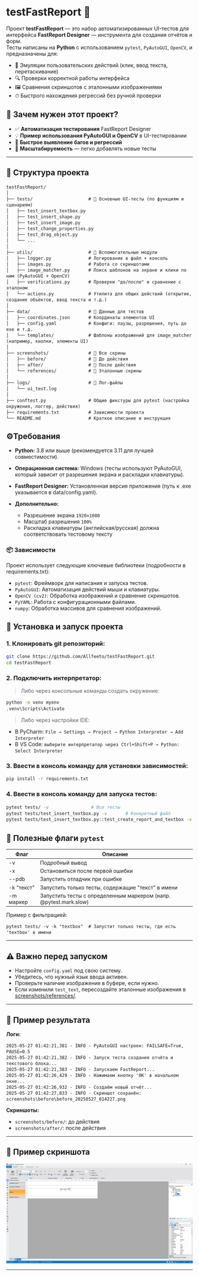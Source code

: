# testFastReport 🚀

Проект **testFastReport** — это набор автоматизированных UI-тестов для интерфейса **FastReport Designer** — инструмента для создания отчётов и форм.  
Тесты написаны на **Python** с использованием `pytest`, `PyAutoGUI`, `OpenCV`, и предназначены для:

- 🔁 Эмуляции пользовательских действий (клик, ввод текста, перетаскивание)
- 🔍 Проверки корректной работы интерфейса
- 🖼 Сравнения скриншотов с эталонными изображениями
- ⏱ Быстрого нахождения регрессий без ручной проверки

## 📌 Зачем нужен этот проект?

- ✅ **Автоматизация тестирования** FastReport Designer
- 💡 **Пример использования PyAutoGUI и OpenCV** в UI-тестировании
- 🧪 **Быстрое выявление багов и регрессий**
- 🚀 **Масштабируемость** — легко добавлять новые тесты

---

## 📂 Структура проекта

```text
testFastReport/
│
├── tests/                     # 📂 Основные UI-тесты (по функциям и сценариям)
│   ├── test_insert_textbox.py
│   ├── test_insert_shape.py
│   ├── test_insert_image.py
│   ├── test_change_properties.py
│   ├── test_drag_object.py
│   └── ...
│
├── utils/                     # 📂 Вспомогательные модули
│   ├── logger.py              # Логирование в файл + консоль
│   ├── images.py              # Работа со скриншотами
│   ├── image_matcher.py       # Поиск шаблонов на экране и клики по ним (PyAutoGUI + OpenCV)
│   ├── verifications.py       # Проверки "до/после" и сравнение с эталоном
│   └── actions.py             # Утилита для общих действий (открытие, создание объектов, ввод текста и т.д.)
│
├── data/                      # 📂 Данные для тестов
│   ├── coordinates.json       # Координаты элементов UI
│   ├── config.yaml            # Конфиги: паузы, разрешения, путь до exe и т.д.
│   └── templates/             # Шаблоны изображений для image_matcher (например, кнопки, элементы UI)
│
├── screenshots/               # 📂 Все скрины
│   ├── before/                # 📂 До действия
│   ├── after/                 # 📂 После действия
│   └── references/            # 📂 Эталонные скрины
│
├── logs/                      # 📂 Лог-файлы
│   └── ui_test.log
│
├── conftest.py                # Общие фикстуры для pytest (настройка окружения, логгер, действия)
├── requirements.txt           # Зависимости проекта
└── README.md                  # Краткое описание и инструкция
```

## ⚙️Требования

- **Python:** 3.8 или выше (рекомендуется 3.11 для лучшей совместимости).
- **Операционная система:** Windows (тесты используют PyAutoGUI, который зависит от разрешения экрана и раскладки клавиатуры).
- **FastReport Designer:** Установленная версия приложения (путь к .exe указывается в data/config.yaml).
  
- **Дополнительно:**
   - Разрешение экрана `1920×1080`
   - Масштаб разрешения `100%`
   - Раскладка клавиатуры (английская/русская) должна соответствовать тестовому тексту

### 📦 Зависимости

Проект использует следующие ключевые библиотеки (подробности в requirements.txt):

- `pytest`: Фреймворк для написания и запуска тестов.
- `PyAutoGUI`: Автоматизация действий мыши и клавиатуры.
- `OpenCV (cv2)`: Обработка изображений и сравнение скриншотов.
- `PyYAML`: Работа с конфигурационными файлами.
- `numpy`: Обработка массивов для сравнения изображений.

## 🏃 Установка и запуск проекта

### 1. Клонировать git репозиторий:

   ```bash
   git clone https://github.com/Allfeeto/testFastReport.git
   cd testFastReport
   ```

### 2. Подключить интерпретатор:

   > Либо через консольные команды создать окружение:
  
   ```bash
   python -m venv myenv
   .venv\Scripts\Activate
   ```

   > Либо через настройки IDE:

   - В PyCharm: `File → Settings → Project → Python Interpreter → Add Interpreter`
   - В VS Code: `выберите интерпретатор через Ctrl+Shift+P → Python: Select Interpreter`

### 3. Ввести в консоль команду для установки зависимостей:

   ```bash
   pip install -r requirements.txt
   ```

### 4. Ввести в консоль команду для запуска тестов:

   ```bash
   pytest tests/ -v                # Все тесты
   pytest tests/test_insert_textbox.py -v       # Конкретный файл
   pytest tests/test_insert_textbox.py::test_create_report_and_textbox -v  # Один тест
   ```

## 🔎 Полезные флаги `pytest`

   | Флаг | Описание |
   | ----------- | ----------- |
   | -v    | Подробный вывод    |
   | -x    | Остановиться после первой ошибки    |
   | --pdb    | Запустить отладчик при ошибке   |
   | -k "текст"   | Запустить только тесты, содержащие "текст" в имени    |
   | -m маркер    | Запустить тесты с определенным маркером (напр. @pytest.mark.slow)   |

   Пример с фильтрацией:

   ```
   pytest tests/ -v -k "textbox"  # Запустит только тесты, где есть 'textbox' в имени
   ```

---

## ⚠️ Важно перед запуском

- Настройте `config.yaml` под свою систему.
- Убедитесь, что нужный язык ввода активен.
- Проверьте наличие изображения в буфере, если нужно.
- Если изменили `test_text`, пересоздайте эталонные изображения в [screenshots/references/](https://github.com/Allfeeto/testFastReport/tree/main/screenshots/references).

---

## 📸 Пример результата

**Логи:**
```
2025-05-27 01:42:21,381 - INFO - PyAutoGUI настроен: FAILSAFE=True, PAUSE=0.5
2025-05-27 01:42:21,382 - INFO - Запуск теста создания отчёта и текстового блока...
2025-05-27 01:42:21,383 - INFO - Запускаем FastReport...
2025-05-27 01:42:26,429 - INFO - Нажимаем кнопку 'OK' в начальном окне...
2025-05-27 01:42:26,932 - INFO - Создаём новый отчёт...
2025-05-27 01:42:27,833 - INFO - Скриншот сохранён: screenshots\before\before_20250527_014227.png
```

**Скриншоты:**
- `screenshots/before/`: до действия
- `screenshots/after/`: после действия

---

## 🧩 Пример скриншота

![FastReport](./screenshots/references/textbox_reference.png)

---
